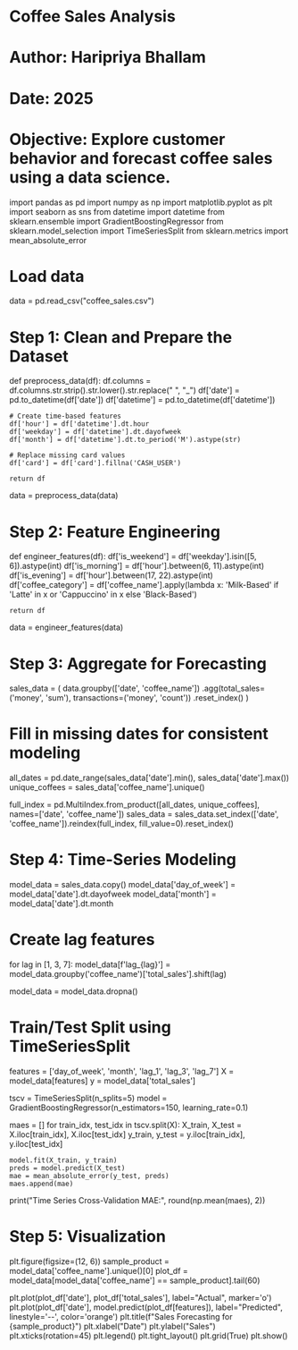 # Coffee Sales Analysis
# Author: Haripriya Bhallam
# Date: 2025
# Objective: Explore customer behavior and forecast coffee sales using a data science.

import pandas as pd
import numpy as np
import matplotlib.pyplot as plt
import seaborn as sns
from datetime import datetime
from sklearn.ensemble import GradientBoostingRegressor
from sklearn.model_selection import TimeSeriesSplit
from sklearn.metrics import mean_absolute_error

# Load data
data = pd.read_csv("coffee_sales.csv")

# Step 1: Clean and Prepare the Dataset
def preprocess_data(df):
    df.columns = df.columns.str.strip().str.lower().str.replace(" ", "_")
    df['date'] = pd.to_datetime(df['date'])
    df['datetime'] = pd.to_datetime(df['datetime'])
    
    # Create time-based features
    df['hour'] = df['datetime'].dt.hour
    df['weekday'] = df['datetime'].dt.dayofweek
    df['month'] = df['datetime'].dt.to_period('M').astype(str)
    
    # Replace missing card values
    df['card'] = df['card'].fillna('CASH_USER')
    
    return df

data = preprocess_data(data)

# Step 2: Feature Engineering
def engineer_features(df):
    df['is_weekend'] = df['weekday'].isin([5, 6]).astype(int)
    df['is_morning'] = df['hour'].between(6, 11).astype(int)
    df['is_evening'] = df['hour'].between(17, 22).astype(int)
    df['coffee_category'] = df['coffee_name'].apply(lambda x: 'Milk-Based' if 'Latte' in x or 'Cappuccino' in x else 'Black-Based')
    
    return df

data = engineer_features(data)

# Step 3: Aggregate for Forecasting
sales_data = (
    data.groupby(['date', 'coffee_name'])
    .agg(total_sales=('money', 'sum'),
         transactions=('money', 'count'))
    .reset_index()
)

# Fill in missing dates for consistent modeling
all_dates = pd.date_range(sales_data['date'].min(), sales_data['date'].max())
unique_coffees = sales_data['coffee_name'].unique()

full_index = pd.MultiIndex.from_product([all_dates, unique_coffees], names=['date', 'coffee_name'])
sales_data = sales_data.set_index(['date', 'coffee_name']).reindex(full_index, fill_value=0).reset_index()

# Step 4: Time-Series Modeling
model_data = sales_data.copy()
model_data['day_of_week'] = model_data['date'].dt.dayofweek
model_data['month'] = model_data['date'].dt.month

# Create lag features
for lag in [1, 3, 7]:
    model_data[f'lag_{lag}'] = model_data.groupby('coffee_name')['total_sales'].shift(lag)

model_data = model_data.dropna()

# Train/Test Split using TimeSeriesSplit
features = ['day_of_week', 'month', 'lag_1', 'lag_3', 'lag_7']
X = model_data[features]
y = model_data['total_sales']

tscv = TimeSeriesSplit(n_splits=5)
model = GradientBoostingRegressor(n_estimators=150, learning_rate=0.1)

maes = []
for train_idx, test_idx in tscv.split(X):
    X_train, X_test = X.iloc[train_idx], X.iloc[test_idx]
    y_train, y_test = y.iloc[train_idx], y.iloc[test_idx]

    model.fit(X_train, y_train)
    preds = model.predict(X_test)
    mae = mean_absolute_error(y_test, preds)
    maes.append(mae)

print("Time Series Cross-Validation MAE:", round(np.mean(maes), 2))

# Step 5: Visualization 
plt.figure(figsize=(12, 6))
sample_product = model_data['coffee_name'].unique()[0]
plot_df = model_data[model_data['coffee_name'] == sample_product].tail(60)

plt.plot(plot_df['date'], plot_df['total_sales'], label="Actual", marker='o')
plt.plot(plot_df['date'], model.predict(plot_df[features]), label="Predicted", linestyle='--', color='orange')
plt.title(f"Sales Forecasting for {sample_product}")
plt.xlabel("Date")
plt.ylabel("Sales")
plt.xticks(rotation=45)
plt.legend()
plt.tight_layout()
plt.grid(True)
plt.show()
